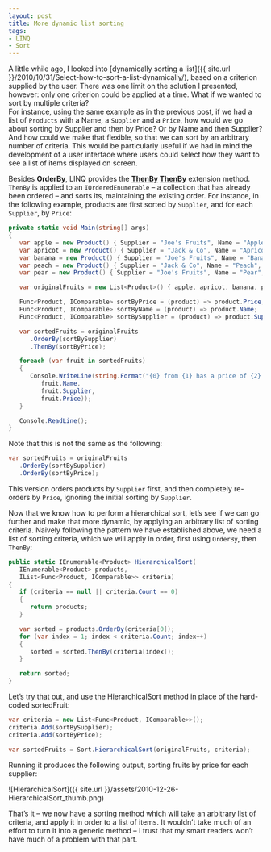 ```yaml
---
layout: post
title: More dynamic list sorting
tags:
- LINQ
- Sort
---
```


A little while ago, I looked into [dynamically sorting a list]({{ site.url }}/2010/10/31/Select-how-to-sort-a-list-dynamically/), based on a criterion supplied by the user. There was one limit on the solution I presented, however: only one criterion could be applied at a time. What if we wanted to sort by multiple criteria?  
For instance, using the same example as in the previous post, if we had a list of `Products` with a Name, a `Supplier` and a `Price`, how would we go about sorting by Supplier and then by Price? Or by Name and then Supplier? And how could we make that flexible, so that we can sort by an arbitrary number of criteria. This would be particularly useful if we had in mind the development of a user interface where users could select how they want to see a list of items displayed on screen.  

Besides **OrderBy**, LINQ provides the **[ThenBy](http://msdn.microsoft.com/en-us/library/bb534743.aspx)
<a href="http://msdn.microsoft.com/en-us/library/bb534743.aspx">ThenBy</a>** extension method. `ThenBy` is applied to an `IOrderedEnumerable` – a collection that has already been ordered – and sorts its, maintaining the existing order. For instance, in the following example, products are first sorted by `Supplier`, and for each `Supplier`, by `Price`:  

``` csharp
private static void Main(string[] args)
{
   var apple = new Product() { Supplier = "Joe's Fruits", Name = "Apple", Price = 1.5 };
   var apricot = new Product() { Supplier = "Jack & Co", Name = "Apricot", Price = 2.5 };
   var banana = new Product() { Supplier = "Joe's Fruits", Name = "Banana", Price = 1.2 };
   var peach = new Product() { Supplier = "Jack & Co", Name = "Peach", Price = 1.5 };
   var pear = new Product() { Supplier = "Joe's Fruits", Name = "Pear", Price = 2 };

   var originalFruits = new List<Product>() { apple, apricot, banana, peach, pear }; 

   Func<Product, IComparable> sortByPrice = (product) => product.Price;
   Func<Product, IComparable> sortByName = (product) => product.Name;
   Func<Product, IComparable> sortBySupplier = (product) => product.Supplier;

   var sortedFruits = originalFruits
      .OrderBy(sortBySupplier)
      .ThenBy(sortByPrice);

   foreach (var fruit in sortedFruits)
   {
      Console.WriteLine(string.Format("{0} from {1} has a price of {2}.",
         fruit.Name,
         fruit.Supplier,
         fruit.Price));
   }

   Console.ReadLine();
}
``` 

<!--more-->

Note that this is not the same as the following:

``` csharp
var sortedFruits = originalFruits
   .OrderBy(sortBySupplier)
   .OrderBy(sortByPrice);
``` 

This version orders products by `Supplier` first, and then completely re-orders by `Price`, ignoring the initial sorting by `Supplier`.

Now that we know how to perform a hierarchical sort, let’s see if we can go further and make that more dynamic, by applying an arbitrary list of sorting criteria. Naively following the pattern we have established above, we need a list of sorting criteria, which we will apply in order, first using `OrderBy`, then `ThenBy`:

``` csharp
public static IEnumerable<Product> HierarchicalSort(
   IEnumerable<Product> products,
   IList<Func<Product, IComparable>> criteria)
{
   if (criteria == null || criteria.Count == 0)
   {
      return products;
   }

   var sorted = products.OrderBy(criteria[0]);
   for (var index = 1; index < criteria.Count; index++)
   {
      sorted = sorted.ThenBy(criteria[index]);
   }

   return sorted;
}
``` 

Let’s try that out, and use the HierarchicalSort method in place of the hard-coded sortedFruit:

``` csharp
var criteria = new List<Func<Product, IComparable>>();
criteria.Add(sortBySupplier);
criteria.Add(sortByPrice);

var sortedFruits = Sort.HierarchicalSort(originalFruits, criteria);
``` 

Running it produces the following output, sorting fruits by price for each supplier:

![HierarchicalSort]({{ site.url }}/assets/2010-12-26-HierarchicalSort_thumb.png)

That’s it – we now have a sorting method which will take an arbitrary list of criteria, and apply it in order to a list of items. It wouldn’t take much of an effort to turn it into a generic method – I trust that my smart readers won’t have much of a problem with that part.
